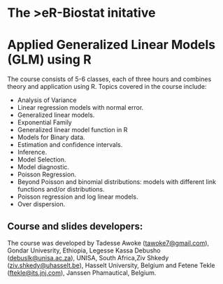 # The >eR-Biostat initative
# Applied Generalized Linear Models (GLM) using R 

The course consists of 5-6 classes, each of three hours and combines theory and application using R. Topics covered in the course include:

*   Analysis of Variance
*   Linear regression models with normal error.
*   Generalized linear models.
*   Exponential Family
*   Generalized linear model function in R
*   Models for Binary data.
*   Estimation and confidence intervals.
*   Inference.
*   Model Selection.
*   Model diagnostic.
*   Poisson Regression.
*   Beyond Poisson and binomial distributions: models with different link functions and/or distributions.
*   Poisson regression and log linear models.
*   Over dispersion.

## Course and slides developers:
The course was developed by Tadesse Awoke (tawoke7@gmail.com), Gondar Univesrity, Ethiopia, Legesse Kassa Debusho (debuslk@unisa.ac.za), UNISA, South Africa,Ziv Shkedy (ziv.shkedy@uhasselt.be), Hasselt University, Belgium and Fetene Tekle (ftekle@its.jnj.com), Janssen Phamautical, Belgium.

